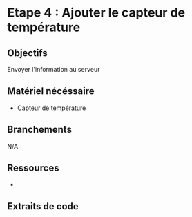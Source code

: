 # Etape 4 : Ajouter le capteur de température

## Objectifs
Envoyer l'information au serveur

## Matériel nécéssaire 
- Capteur de température

## Branchements
N/A

## Ressources 
- 

## Extraits de code 